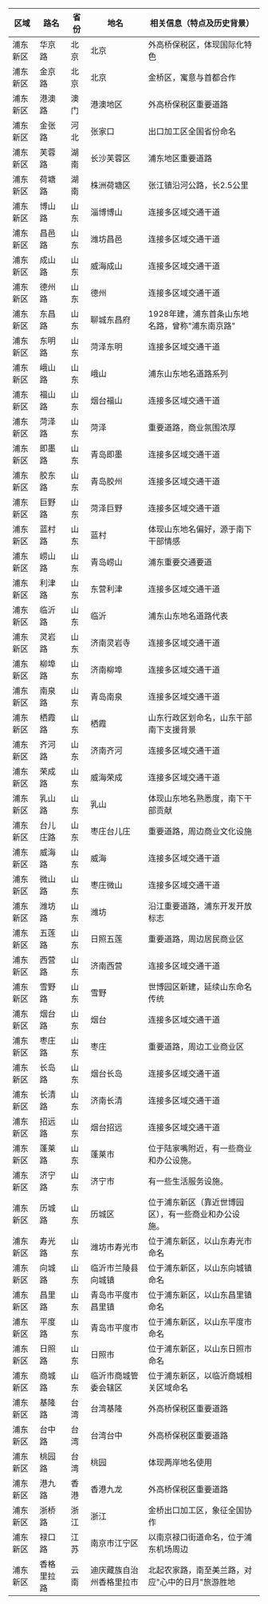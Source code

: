 | 区域 | 路名 | 省份 | 地名 | 相关信息（特点及历史背景） |
|------|------|------|------|---------------------------|
| 浦东新区 | 华京路 | 北京 | 北京 | 外高桥保税区，体现国际化特色 |
| 浦东新区 | 金京路 | 北京 | 北京 | 金桥区，寓意与首都合作 |
| 浦东新区 | 港澳路 | 澳门 | 港澳地区 | 外高桥保税区重要道路 |
| 浦东新区 | 金张路 | 河北 | 张家口 | 出口加工区全国省份命名 |
| 浦东新区 | 芙蓉路 | 湖南 | 长沙芙蓉区 | 浦东地区重要道路 |
| 浦东新区 | 荷塘路 | 湖南 | 株洲荷塘区 | 张江镇沿河公路，长2.5公里 |
| 浦东新区 | 博山路 | 山东 | 淄博博山 | 连接多区域交通干道 |
| 浦东新区 | 昌邑路 | 山东 | 潍坊昌邑 | 连接多区域交通干道 |
| 浦东新区 | 成山路 | 山东 | 威海成山 | 连接多区域交通干道 |
| 浦东新区 | 德州路 | 山东 | 德州 | 连接多区域交通干道 |
| 浦东新区 | 东昌路 | 山东 | 聊城东昌府 | 1928年建，浦东首条山东地名路，曾称"浦东南京路" |
| 浦东新区 | 东明路 | 山东 | 菏泽东明 | 连接多区域交通干道 |
| 浦东新区 | 峨山路 | 山东 | 峨山 | 浦东山东地名道路系列 |
| 浦东新区 | 福山路 | 山东 | 烟台福山 | 连接多区域交通干道 |
| 浦东新区 | 菏泽路 | 山东 | 菏泽 | 重要道路，商业氛围浓厚 |
| 浦东新区 | 即墨路 | 山东 | 青岛即墨 | 连接多区域交通干道 |
| 浦东新区 | 胶东路 | 山东 | 青岛胶州 | 连接多区域交通干道 |
| 浦东新区 | 巨野路 | 山东 | 菏泽巨野 | 连接多区域交通干道 |
| 浦东新区 | 蓝村路 | 山东 | 蓝村 | 体现山东地名偏好，源于南下干部情感 |
| 浦东新区 | 崂山路 | 山东 | 青岛崂山 | 浦东重要交通要道 |
| 浦东新区 | 利津路 | 山东 | 东营利津 | 连接多区域交通干道 |
| 浦东新区 | 临沂路 | 山东 | 临沂 | 浦东山东地名道路代表 |
| 浦东新区 | 灵岩路 | 山东 | 济南灵岩寺 | 连接多区域交通干道 |
| 浦东新区 | 柳埠路 | 山东 | 济南柳埠 | 连接多区域交通干道 |
| 浦东新区 | 南泉路 | 山东 | 青岛南泉 | 连接多区域交通干道 |
| 浦东新区 | 栖霞路 | 山东 | 栖霞 | 山东行政区划命名，山东干部南下支援背景 |
| 浦东新区 | 齐河路 | 山东 | 济南齐河 | 连接多区域交通干道 |
| 浦东新区 | 荣成路 | 山东 | 威海荣成 | 连接多区域交通干道 |
| 浦东新区 | 乳山路 | 山东 | 乳山 | 体现山东地名熟悉度，南下干部贡献 |
| 浦东新区 | 台儿庄路 | 山东 | 枣庄台儿庄 | 重要道路，周边商业文化设施 |
| 浦东新区 | 威海路 | 山东 | 威海 | 连接多区域交通干道 |
| 浦东新区 | 微山路 | 山东 | 枣庄微山 | 连接多区域交通干道 |
| 浦东新区 | 潍坊路 | 山东 | 潍坊 | 沿江重要道路，浦东开发开放标志 |
| 浦东新区 | 五莲路 | 山东 | 日照五莲 | 重要道路，周边居民商业区 |
| 浦东新区 | 西营路 | 山东 | 济南西营 | 连接多区域交通干道 |
| 浦东新区 | 雪野路 | 山东 | 雪野 | 世博园区新建，延续山东命名传统 |
| 浦东新区 | 烟台路 | 山东 | 烟台 | 连接多区域交通干道 |
| 浦东新区 | 枣庄路 | 山东 | 枣庄 | 重要道路，周边工业商业区 |
| 浦东新区 | 长岛路 | 山东 | 烟台长岛 | 连接多区域交通干道 |
| 浦东新区 | 长清路 | 山东 | 济南长清 | 连接多区域交通干道 |
| 浦东新区 | 招远路 | 山东 | 烟台招远 | 连接多区域交通干道 |
| 浦东新区 | 蓬莱路 | 山东 | 蓬莱市 | 位于陆家嘴附近，有一些商业和办公设施。 |
| 浦东新区 | 济宁路 | 山东 | 济宁市 | 有一些生活服务设施。 |
| 浦东新区 | 历城路 | 山东 | 历城区 | 位于浦东新区（靠近世博园区），有一些商业和办公设施。 |
| 浦东新区 | 寿光路 | 山东 | 潍坊市寿光市 | 位于浦东新区，以山东寿光市命名 |
| 浦东新区 | 向城路 | 山东 | 临沂市兰陵县向城镇 | 位于浦东新区，以山东向城镇命名 |
| 浦东新区 | 昌里路 | 山东 | 青岛市平度市昌里镇 | 位于浦东新区，以山东昌里镇命名 |
| 浦东新区 | 平度路 | 山东 | 青岛市平度市 | 位于浦东新区，以山东平度市命名 |
| 浦东新区 | 日照路 | 山东 | 日照市 | 位于浦东新区，以山东日照市命名 |
| 浦东新区 | 商城路 | 山东 | 临沂市商城管委会辖区 | 位于浦东新区，以临沂商城相关区域命名 |
| 浦东新区 | 基隆路 | 台湾 | 台湾基隆 | 外高桥保税区重要道路 |
| 浦东新区 | 台中路 | 台湾 | 台湾台中 | 外高桥保税区重要道路 |
| 浦东新区 | 桃园路 | 台湾 | 桃园 | 体现两岸地名使用 |
| 浦东新区 | 港九路 | 香港 | 香港九龙 | 外高桥保税区重要道路 |
| 浦东新区 | 浙桥路 | 浙江 | 浙江 | 金桥出口加工区，象征全国协作 |
| 浦东新区 | 禄口路 | 江苏 | 南京市江宁区 | 以南京禄口街道命名，位于浦东机场周边 |
| 浦东新区 | 香格里拉路 | 云南 | 迪庆藏族自治州香格里拉市 | 北起农家路，南至美兰路，对应"心中的日月"旅游胜地 |